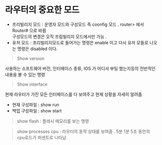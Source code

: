 # 라우터의 중요한 모드 
- 프리빌리지 모드 : 운영자 모드와 구성모드 즉 coonfig 모드 . router> 에서 Router# 으로 바뀜   
구성모드의 변경은 오직 프림빌리지 모드에서만 가능 .
- 유저 모드 : 프리빌리지모드로 들어가는 명령은 enable 이고 다시 유저 모들로 나오는 명령은 disabled 이다.
>Show version

사용하는 소프트웨어 버전, 인터페이스 종류, IOS 가 어디서 부팅 했는지등의 전반적인 내용을 볼 수 있는 명령
>Show interface

현재 라우터가 가진 모든 인터페이스를 다 보여주고 현재 상황을 자세히 알려줌
- 현재 구성파일 : show run
- 백업 구성파일 : show start

>show flash : 플레시 메모리를 보는 명령 

>show processes cpu : 라우터의 동작 상태를 보여줌 . 5분 1분 5초 동안의 cpu로드가 퍼센트로 나타남.

